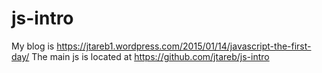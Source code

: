 # js-intro
My blog is https://jtareb1.wordpress.com/2015/01/14/javascript-the-first-day/
The main js is located at https://github.com/jtareb/js-intro
